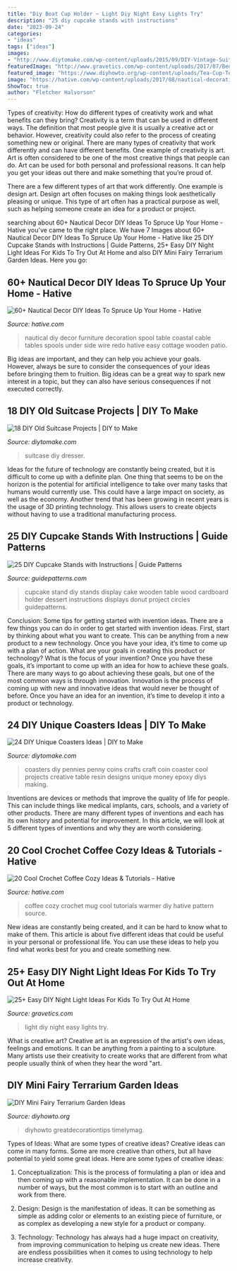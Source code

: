 ```yaml
---
title: "Diy Boat Cup Holder ~ Light Diy Night Easy Lights Try"
description: "25 diy cupcake stands with instructions"
date: "2023-09-24"
categories:
- "ideas"
tags: ["ideas"]
images:
- "http://www.diytomake.com/wp-content/uploads/2015/09/DIY-Vintage-Suitcase-Dresser.jpg"
featuredImage: "http://www.gravetics.com/wp-content/uploads/2017/07/Bedroom-fairy-lights.jpg"
featured_image: "https://www.diyhowto.org/wp-content/uploads/Tea-Cup-Terrarium-DIY-Mini-Fairy-Terrarium-Garden-Ideas.jpg"
image: "https://hative.com/wp-content/uploads/2017/08/nautical-decoration/16-nautical-decoration-diy-ideas.jpg"
ShowToc: true
author: "Fletcher Halvorson"
---
```



Types of creativity: How do different types of creativity work and what benefits can they bring?
Creativity is a term that can be used in different ways. The definition that most people give it is usually a creative act or behavior. However, creativity could also refer to the process of creating something new or original. There are many types of creativity that work differently and can have different benefits. 
One example of creativity is art. Art is often considered to be one of the most creative things that people can do. Art can be used for both personal and professional reasons. It can help you get your ideas out there and make something that you’re proud of. 

There are a few different types of art that work differently. One example is design art. Design art often focuses on making things look aesthetically pleasing or unique. This type of art often has a practical purpose as well, such as helping someone create an idea for a product or project.

	

		
searching about 60+ Nautical Decor DIY Ideas To Spruce Up Your Home - Hative you've came to the right place. We have 7 Images about 60+ Nautical Decor DIY Ideas To Spruce Up Your Home - Hative like 25 DIY Cupcake Stands with Instructions | Guide Patterns, 25+ Easy DIY Night Light Ideas For Kids To Try Out At Home and also DIY Mini Fairy Terrarium Garden Ideas. Here you go:
		
    
## 60+ Nautical Decor DIY Ideas To Spruce Up Your Home - Hative

<img loading=lazy src="https://hative.com/wp-content/uploads/2017/08/nautical-decoration/16-nautical-decoration-diy-ideas.jpg" onerror="this.onerror=null;this.src='https://tse3.mm.bing.net/th?id=OIP.DmgKQna4HnDvnX2krJmUDgHaSN&amp;pid=15.1';" alt="60+ Nautical Decor DIY Ideas To Spruce Up Your Home - Hative">

_Source: hative.com_

>nautical diy decor furniture decoration spool table coastal cable tables spools under side wire redo hative easy cottage wooden patio. 

	

Big ideas are important, and they can help you achieve your goals. However, always be sure to consider the consequences of your ideas before bringing them to fruition. Big ideas can be a great way to spark new interest in a topic, but they can also have serious consequences if not executed correctly.

    
## 18 DIY Old Suitcase Projects | DIY To Make

<img loading=lazy src="http://www.diytomake.com/wp-content/uploads/2015/09/DIY-Vintage-Suitcase-Dresser.jpg" onerror="this.onerror=null;this.src='https://tse1.mm.bing.net/th?id=OIP.DjDjOG9DDa1JHFgBg0-qSAHaJ3&amp;pid=15.1';" alt="18 DIY Old Suitcase Projects | DIY to Make">

_Source: diytomake.com_

>suitcase diy dresser. 

	

Ideas for the future of technology are constantly being created, but it is difficult to come up with a definite plan. One thing that seems to be on the horizon is the potential for artificial intelligence to take over many tasks that humans would currently use. This could have a large impact on society, as well as the economy. Another trend that has been growing in recent years is the usage of 3D printing technology. This allows users to create objects without having to use a traditional manufacturing process.

    
## 25 DIY Cupcake Stands With Instructions | Guide Patterns

<img loading=lazy src="http://www.guidepatterns.com/wp-content/uploads/2015/08/DIY-Cupcake-Stand.jpg" onerror="this.onerror=null;this.src='https://tse3.mm.bing.net/th?id=OIP.4rv1zJyEnDUWG3m9lW8K1AHaJ4&amp;pid=15.1';" alt="25 DIY Cupcake Stands with Instructions | Guide Patterns">

_Source: guidepatterns.com_

>cupcake stand diy stands display cake wooden table wood cardboard holder dessert instructions displays donut project circles guidepatterns. 

	

Conclusion: Some tips for getting started with invention ideas.
There are a few things you can do in order to get started with invention ideas. First, start by thinking about what you want to create. This can be anything from a new product to a new technology. Once you have your idea, it’s time to come up with a plan of action. What are your goals in creating this product or technology? What is the focus of your invention? Once you have these goals, it’s important to come up with an idea for how to achieve these goals. There are many ways to go about achieving these goals, but one of the most common ways is through innovation. Innovation is the process of coming up with new and innovative ideas that would never be thought of before. Once you have an idea for an invention, it’s time to develop it into a product or technology.

    
## 24 DIY Unique Coasters Ideas | DIY To Make

<img loading=lazy src="http://www.diytomake.com/wp-content/uploads/2016/09/diy-penny-coasters.jpg" onerror="this.onerror=null;this.src='https://tse2.mm.bing.net/th?id=OIP.PJBt5xHFfNxLHTLHgImqIgHaFS&amp;pid=15.1';" alt="24 DIY Unique Coasters Ideas | DIY to Make">

_Source: diytomake.com_

>coasters diy pennies penny coins crafts craft coin coaster cool projects creative table resin designs unique money epoxy diys making. 

	

Inventions are devices or methods that improve the quality of life for people. This can include things like medical implants, cars, schools, and a variety of other products. There are many different types of inventions and each has its own history and potential for improvement. In this article, we will look at 5 different types of inventions and why they are worth considering.

    
## 20 Cool Crochet Coffee Cozy Ideas &amp; Tutorials - Hative

<img loading=lazy src="https://hative.com/wp-content/uploads/2014/09/crochet-coffee-cozy/5-diy-crochet-coffee-cozy-ideas.jpg" onerror="this.onerror=null;this.src='https://tse2.mm.bing.net/th?id=OIP.E51s6CRIUiDgoOraKntldQHaMO&amp;pid=15.1';" alt="20 Cool Crochet Coffee Cozy Ideas &amp; Tutorials - Hative">

_Source: hative.com_

>coffee cozy crochet mug cool tutorials warmer diy hative pattern source. 

	

New ideas are constantly being created, and it can be hard to know what to make of them. This article is about five different ideas that could be useful in your personal or professional life. You can use these ideas to help you find what works best for you and create something new.

    
## 25+ Easy DIY Night Light Ideas For Kids To Try Out At Home

<img loading=lazy src="http://www.gravetics.com/wp-content/uploads/2017/07/Bedroom-fairy-lights.jpg" onerror="this.onerror=null;this.src='https://tse3.mm.bing.net/th?id=OIP.OQiuKRM-0DU05oTPopVyQwHaLH&amp;pid=15.1';" alt="25+ Easy DIY Night Light Ideas For Kids To Try Out At Home">

_Source: gravetics.com_

>light diy night easy lights try. 

	

What is creative art?
Creative art is an expression of the artist's own ideas, feelings and emotions. It can be anything from a painting to a sculpture. Many artists use their creativity to create works that are different from what people usually think of when they hear the word "art.

    
## DIY Mini Fairy Terrarium Garden Ideas

<img loading=lazy src="https://www.diyhowto.org/wp-content/uploads/Tea-Cup-Terrarium-DIY-Mini-Fairy-Terrarium-Garden-Ideas.jpg" onerror="this.onerror=null;this.src='https://tse2.mm.bing.net/th?id=OIP.vKq1OElbp9odl4Rw3iSlewHaJ8&amp;pid=15.1';" alt="DIY Mini Fairy Terrarium Garden Ideas">

_Source: diyhowto.org_

>diyhowto greatdecorationtips timelymag. 

	

Types of Ideas: What are some types of creative ideas?
Creative ideas can come in many forms. Some are more creative than others, but all have potential to yield some great ideas. Here are some types of creative ideas:
1. Conceptualization: This is the process of formulating a plan or idea and then coming up with a reasonable implementation. It can be done in a number of ways, but the most common is to start with an outline and work from there.

2. Design: Design is the manifestation of ideas. It can be something as simple as adding color or elements to an existing piece of furniture, or as complex as developing a new style for a product or company.

3. Technology: Technology has always had a huge impact on creativity, from improving communication to helping us create new ideas. There are endless possibilities when it comes to using technology to help increase creativity.


